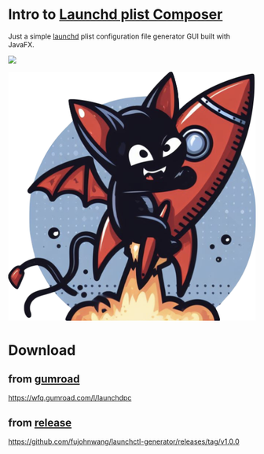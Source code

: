 # Intro to [Launchd plist Composer](https://wfq.gumroad.com/l/launchdpc)

Just a simple [launchd](https://jiagoubaike.com/posts/launchd/) plist configuration file generator GUI built with JavaFX.

![](https://github.com/fujohnwang/launchctl-generator/assets/451506/30c37702-918a-47bf-be3e-485bd0a1879c)

![](images/lcg_v2.jpg)

# Download 

## from [gumroad](https://store.afoo.me/l/launchdpc)

<https://wfq.gumroad.com/l/launchdpc>

## from [release](https://afoo.me/posts/2023-10-16-launchd-plist-composer-released.html)

<https://github.com/fujohnwang/launchctl-generator/releases/tag/v1.0.0>




